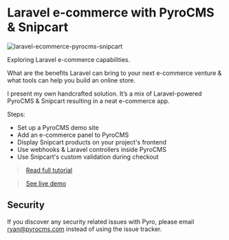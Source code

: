 # Laravel e-commerce with PyroCMS & Snipcart

![laravel-ecommerce-pyrocms-snipcart](https://snipcart.com/media/175938/laravel-ecommerce-pyrocms-snipcart.jpg)

Exploring Laravel e-commerce capabilities.

What are the benefits Laravel can bring to your next e-commerce venture & what tools can help you build an online store.

I present my own handcrafted solution. It’s a mix of Laravel-powered PyroCMS & Snipcart resulting in a neat e-commerce app.

Steps:

- Set up a PyroCMS demo site
- Add an e-commerce panel to PyroCMS
- Display Snipcart products on your project's frontend
- Use webhooks & Laravel controllers inside PyroCMS
- Use Snipcart's custom validation during checkout

> [Read full tutorial](https://snipcart.com/blog/laravel-ecommerce-tutorial-pyrocms-demo)

> [See live demo](http://snipcart-pyrocms-demo.herokuapp.com/products)



## Security

If you discover any security related issues with Pyro, please email ryan@pyrocms.com instead of using the issue tracker.

